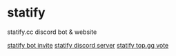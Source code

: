 # statify
statify.cc discord bot &amp; website

[statify bot invite](https://statify.cc/invite)
[statify discord server](https://statify.cc/discord)
[statify top.gg vote](https://statify.cc/vote)
